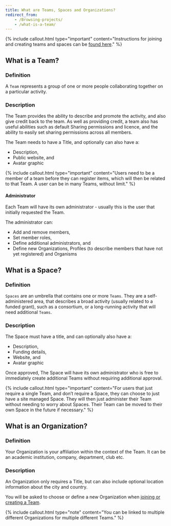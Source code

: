 ```yaml
---
title: What are Teams, Spaces and Organizations?
redirect_from: 
    - /Browsing-projects/
    - /what-is-a-team/
---
```


{% include callout.html type="important" content="Instructions for joining and creating teams and spaces can be [found here](/docs/join-create-teams-spaces)." %}


## What is a Team?

### Definition
A `Team` represents a group of one or more people collaborating together on a particular activity.

### Description 
The Team provides the ability to describe and promote the activity, and also give credit back to the team. As well as providing credit, a team also has useful abilities such as default Sharing permissions and licence, and the ability to easily set sharing permissions across all members. 

The Team needs to have a Title, and optionally can also have a:
- Description, 
- Public website, and 
- Avatar graphic

{% include callout.html type="important" content="Users need to be a member of a team before they can register items, which will then be related to that Team. A user can be in many Teams, without limit." %}


#### Administrator 
Each Team will have its own administrator - usually this is the user that initially requested the Team. 

The administrator can:
- Add and remove members, 
- Set member roles,
- Define additional administrators, and
- Define new Organizations, Profiles (to describe members that have not yet registered) and Organisms


## What is a Space?

### Definition
`Spaces` are an umbrella that contains one or more `Teams`. They are a self-administered area, that describes a broad activity (usually related to a funded grant), such as a consortium, or a long-running activity that will need additional `Teams`.

### Description 
The Space must have a title, and can optionally also have a:
- Description, 
- Funding details, 
- Website, and 
- Avatar graphic

Once approved, The Space will have its own administrator who is free to immediately create additional Teams without requiring additional approval.

{% include callout.html type="important" content="For users that just require a single Team, and don’t require a Space, they can choose to just have a site managed Space. They will then just administer their Team without needing to worry about Spaces. Their Team can be moved to their own Space in the future if necessary." %}


## What is an Organization?

### Definition
Your Organization is your affiliation within the context of the Team. It can be an academic institution, company, department, club etc.

### Description
An Organization only requires a Title, but can also include optional location information about the city and country. 

You will be asked to choose or define a new Organization when [joining or creating a Team](/docs/join-create-teams-spaces). 

{% include callout.html type="note" content="You can be linked to multiple different Organizations for multiple different Teams." %}

